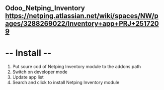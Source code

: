Odoo_Netping_Inventory
https://netping.atlassian.net/wiki/spaces/NW/pages/3288269022/Inventory+app+PRJ+2517209
------------------------

# -- Install --
1) Put soure cod of Netping Inventory module to the addons path
2) Switch on developer mode
3) Update app list
4) Search and click to install Netping Inventory module





